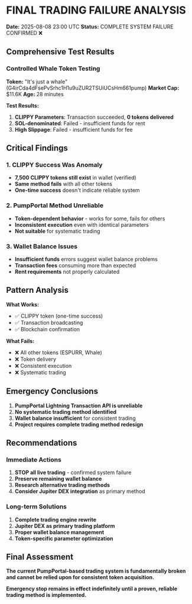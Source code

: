 # FINAL TRADING FAILURE ANALYSIS

**Date:** 2025-08-08 23:00 UTC
**Status:** COMPLETE SYSTEM FAILURE CONFIRMED ❌

## Comprehensive Test Results

### Controlled Whale Token Testing
**Token:** "It's just a whale" (G4irCda4dFsePvSrhc1H1u9uZUR2TSUiUCsHm661pump)
**Market Cap:** $11.6K
**Age:** 28 minutes

**Test Results:**
1. **CLIPPY Parameters**: Transaction succeeded, **0 tokens delivered**
2. **SOL-denominated**: Failed - insufficient funds for rent
3. **High Slippage**: Failed - insufficient funds for fee

## Critical Findings

### 1. CLIPPY Success Was Anomaly
- **7,500 CLIPPY tokens still exist** in wallet (verified)
- **Same method fails** with all other tokens
- **One-time success** doesn't indicate reliable system

### 2. PumpPortal Method Unreliable
- **Token-dependent behavior** - works for some, fails for others
- **Inconsistent execution** even with identical parameters
- **Not suitable** for systematic trading

### 3. Wallet Balance Issues
- **Insufficient funds** errors suggest wallet balance problems
- **Transaction fees** consuming more than expected
- **Rent requirements** not properly calculated

## Pattern Analysis

**What Works:**
- ✅ CLIPPY token (one-time success)
- ✅ Transaction broadcasting
- ✅ Blockchain confirmation

**What Fails:**
- ❌ All other tokens (ESPURR, Whale)
- ❌ Token delivery
- ❌ Consistent execution
- ❌ Systematic trading

## Emergency Conclusions

1. **PumpPortal Lightning Transaction API is unreliable**
2. **No systematic trading method identified**
3. **Wallet balance insufficient** for consistent trading
4. **Project requires complete trading method redesign**

## Recommendations

### Immediate Actions
1. **STOP all live trading** - confirmed system failure
2. **Preserve remaining wallet balance**
3. **Research alternative trading methods**
4. **Consider Jupiter DEX integration** as primary method

### Long-term Solutions
1. **Complete trading engine rewrite**
2. **Jupiter DEX as primary trading platform**
3. **Proper wallet balance management**
4. **Token-specific parameter optimization**

## Final Assessment

**The current PumpPortal-based trading system is fundamentally broken and cannot be relied upon for consistent token acquisition.**

**Emergency stop remains in effect indefinitely until a proven, reliable trading method is implemented.**